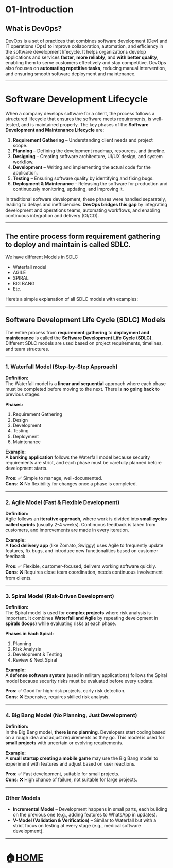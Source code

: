 # 01-Introduction  

## What is DevOps?  
DevOps is a set of practices that combines software development (Dev) and IT operations (Ops) to improve collaboration, automation, and efficiency in the software development lifecycle. It helps organizations develop applications and services **faster**, **more reliably**, and **with better quality**, enabling them to serve customers effectively and stay competitive. DevOps also focuses on **automating repetitive tasks**, reducing manual intervention, and ensuring smooth software deployment and maintenance.  

---  

# Software Development Lifecycle  
When a company develops software for a client, the process follows a structured lifecycle that ensures the software meets requirements, is well-tested, and is maintained properly. The key phases of the **Software Development and Maintenance Lifecycle** are:  

1. **Requirement Gathering** – Understanding client needs and project scope.  
2. **Planning** – Defining the development roadmap, resources, and timeline.  
3. **Designing** – Creating software architecture, UI/UX design, and system workflow.  
4. **Development** – Writing and implementing the actual code for the application.  
5. **Testing** – Ensuring software quality by identifying and fixing bugs.  
6. **Deployment & Maintenance** – Releasing the software for production and continuously monitoring, updating, and improving it.  

In traditional software development, these phases were handled separately, leading to delays and inefficiencies. **DevOps bridges this gap** by integrating development and operations teams, automating workflows, and enabling continuous integration and delivery (CI/CD).  

---  

## The entire process form requirement gathering to deploy and maintain is called SDLC.
We have different Models in SDLC
- Waterfall model
- AGILE
- SPIRAL
- BIG BANG
- Etc.

Here’s a simple explanation of all SDLC models with examples:  

---

## **Software Development Life Cycle (SDLC) Models**  
The entire process from **requirement gathering** to **deployment and maintenance** is called the **Software Development Life Cycle (SDLC)**. Different SDLC models are used based on project requirements, timelines, and team structures.  

---

### **1. Waterfall Model** (Step-by-Step Approach)  
**Definition:**  
The Waterfall model is a **linear and sequential** approach where each phase must be completed before moving to the next. There is **no going back** to previous stages.  

**Phases:**  
1. Requirement Gathering  
2. Design  
3. Development  
4. Testing  
5. Deployment  
6. Maintenance  

**Example:**  
A **banking application** follows the Waterfall model because security requirements are strict, and each phase must be carefully planned before development starts.  

**Pros:** ✅ Simple to manage, well-documented.  
**Cons:** ❌ No flexibility for changes once a phase is completed.  

---

### **2. Agile Model** (Fast & Flexible Development)  
**Definition:**  
Agile follows an **iterative approach**, where work is divided into **small cycles called sprints** (usually 2-4 weeks). Continuous feedback is taken from customers, and improvements are made in every iteration.  

**Example:**  
A **food delivery app** (like Zomato, Swiggy) uses Agile to frequently update features, fix bugs, and introduce new functionalities based on customer feedback.  

**Pros:** ✅ Flexible, customer-focused, delivers working software quickly.  
**Cons:** ❌ Requires close team coordination, needs continuous involvement from clients.  

---

### **3. Spiral Model** (Risk-Driven Development)  
**Definition:**  
The Spiral model is used for **complex projects** where risk analysis is important. It combines **Waterfall and Agile** by repeating development in **spirals (loops)** while evaluating risks at each phase.  

**Phases in Each Spiral:**  
1. Planning  
2. Risk Analysis  
3. Development & Testing  
4. Review & Next Spiral  

**Example:**  
A **defense software system** (used in military applications) follows the Spiral model because security risks must be evaluated before every update.  

**Pros:** ✅ Good for high-risk projects, early risk detection.  
**Cons:** ❌ Expensive, requires skilled risk analysis.  

---

### **4. Big Bang Model** (No Planning, Just Development)  
**Definition:**  
In the Big Bang model, **there is no planning**. Developers start coding based on a rough idea and adjust requirements as they go. This model is used for **small projects** with uncertain or evolving requirements.  

**Example:**  
A **small startup creating a mobile game** may use the Big Bang model to experiment with features and adjust based on user reactions.  

**Pros:** ✅ Fast development, suitable for small projects.  
**Cons:** ❌ High chance of failure, not suitable for large projects.  

---

### **Other Models**  
- **Incremental Model** – Development happens in small parts, each building on the previous one (e.g., adding features to WhatsApp in updates).  
- **V-Model (Validation & Verification)** – Similar to Waterfall but with a strict focus on testing at every stage (e.g., medical software development).  

---

# 🏠[HOME](../Readme.md)
